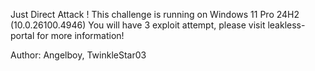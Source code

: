 Just Direct Attack !
This challenge is running on Windows 11 Pro 24H2 (10.0.26100.4946)
You will have 3 exploit attempt, please visit leakless-portal for more information!

Author: Angelboy, TwinkleStar03
